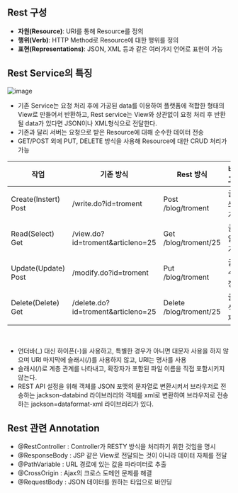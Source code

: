 ## Rest 구성
- **자원(Resource)**: URI를 통해 Resource를 정의
- **행위(Verb)**: HTTP Method로 Resource에 대한 행위를 정의
- **표현(Representations)**: JSON, XML 등과 같은 여러가지 언어로 표현이 가능

## Rest Service의 특징
![image](https://user-images.githubusercontent.com/64126100/198790979-4b5ff055-e64e-4a34-973a-48861579ee8f.png)

- 기존 Service는 요청 처리 후에 가공된 data를 이용하여 플랫폼에 적합한 형태의 View로 만들어서 반환하고, Rest service는 View와 상관없이 요청 처리 후 반환될 data가 있다면 JSON이나 XML형식으로 전달한다.
- 기존과 달리 서버는 요청으로 받은 Resource에 대해 순수한 데이터 전송
- GET/POST 외에 PUT, DELETE 방식을 사용해 Resource에 대한 CRUD 처리가 가능

|작업|기존 방식|Rest 방식|비고|
|--|--|--|--|
|Create(Instert) Post|/write.do?id=troment|Post /blog/troment|글쓰기|
|Read(Select) Get|/view.do?id=troment&articleno=25|Get /blog/troment/25|글읽기|
|Update(Update) Post|/modify.do?id=troment|Put /blog/troment|글수정|
|Delete(Delete) Get|/delete.do?id=troment&articleno=25|Delete /blog/troment/25|글삭제|

<br>

- 언더바(_) 대신 하이픈(-)을 사용하고, 특별한 경우가 아니면 대문자 사용을 하지 않으며 URI 마지막에 슬래시(/)를 사용하지 않고, URI는 명사를 사용
- 슬래시(/)로 계층 관계를 나타내고, 확장자가 포함된 파일 이름을 직접 포함시키지 않는다.
- REST API 설정을 위해 객체를 JSON 포맷의 문자열로 변환시켜서 브라우저로 전송하는 jackson-databind 라이브러리와 객체를 xml로 변환하여 브라우저로 전송하는 jackson=dataformat-xml 라이브러리가 있다.

## Rest 관련 Annotation
- @RestController : Controller가 RESTY 방식을 처리하기 위한 것임을 명시
- @ResponseBody : JSP 같은 View로 전달되는 것이 아니라 데이터 자체를 전달
- @PathVariable : URL 경로에 있는 값을 파라미터로 추출
- @CrossOrigin : Ajax의 크로스 도메인 문제를 해결
- @RequestBody : JSON 데이터를 원하는 타입으로 바인딩

